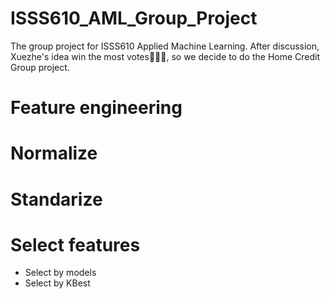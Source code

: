 # ISSS610_AML_Group_Project
The group project for ISSS610 Applied Machine Learning. After discussion, Xuezhe's idea win the most votes👏👏👏, so we decide to do the Home Credit Group project.
# Feature engineering
# Normalize
# Standarize
# Select features
- Select by models
- Select by KBest
